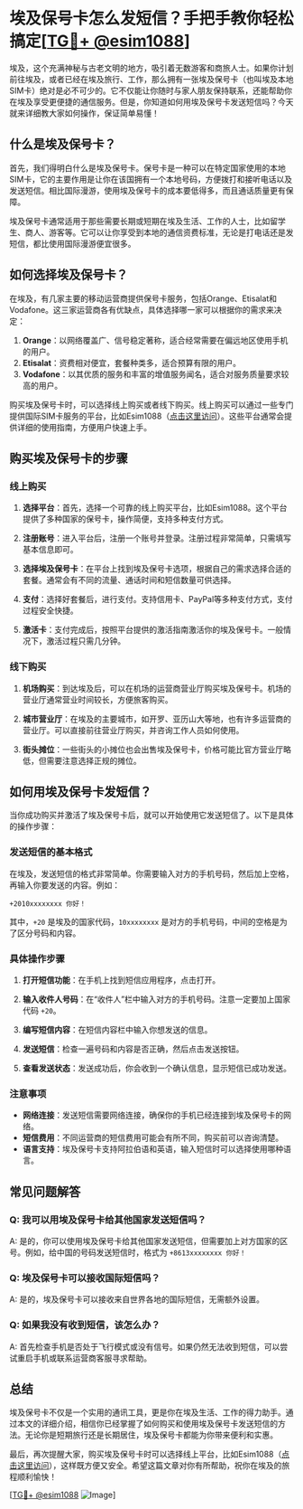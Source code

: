 # 埃及保号卡怎么发短信？手把手教你轻松搞定[[TG💪+ @esim1088](https://t.me/s/esim1088)]

埃及，这个充满神秘与古老文明的地方，吸引着无数游客和商旅人士。如果你计划前往埃及，或者已经在埃及旅行、工作，那么拥有一张埃及保号卡（也叫埃及本地SIM卡）绝对是必不可少的。它不仅能让你随时与家人朋友保持联系，还能帮助你在埃及享受更便捷的通信服务。但是，你知道如何用埃及保号卡发送短信吗？今天就来详细教大家如何操作，保证简单易懂！

## 什么是埃及保号卡？

首先，我们得明白什么是埃及保号卡。保号卡是一种可以在特定国家使用的本地SIM卡，它的主要作用是让你在该国拥有一个本地号码，方便拨打和接听电话以及发送短信。相比国际漫游，使用埃及保号卡的成本要低得多，而且通话质量更有保障。

埃及保号卡通常适用于那些需要长期或短期在埃及生活、工作的人士，比如留学生、商人、游客等。它可以让你享受到本地的通信资费标准，无论是打电话还是发短信，都比使用国际漫游便宜很多。

## 如何选择埃及保号卡？

在埃及，有几家主要的移动运营商提供保号卡服务，包括Orange、Etisalat和Vodafone。这三家运营商各有优缺点，具体选择哪一家可以根据你的需求来决定：

1. **Orange**：以网络覆盖广、信号稳定著称，适合经常需要在偏远地区使用手机的用户。
2. **Etisalat**：资费相对便宜，套餐种类多，适合预算有限的用户。
3. **Vodafone**：以其优质的服务和丰富的增值服务闻名，适合对服务质量要求较高的用户。

购买埃及保号卡时，可以选择线上购买或者线下购买。线上购买可以通过一些专门提供国际SIM卡服务的平台，比如Esim1088（[点击这里访问](https://t.me/s/esim1088)）。这些平台通常会提供详细的使用指南，方便用户快速上手。

## 购买埃及保号卡的步骤

### 线上购买

1. **选择平台**：首先，选择一个可靠的线上购买平台，比如Esim1088。这个平台提供了多种国家的保号卡，操作简便，支持多种支付方式。
   
2. **注册账号**：进入平台后，注册一个账号并登录。注册过程非常简单，只需填写基本信息即可。

3. **选择埃及保号卡**：在平台上找到埃及保号卡选项，根据自己的需求选择合适的套餐。通常会有不同的流量、通话时间和短信数量可供选择。

4. **支付**：选择好套餐后，进行支付。支持信用卡、PayPal等多种支付方式，支付过程安全快捷。

5. **激活卡**：支付完成后，按照平台提供的激活指南激活你的埃及保号卡。一般情况下，激活过程只需几分钟。

### 线下购买

1. **机场购买**：到达埃及后，可以在机场的运营商营业厅购买埃及保号卡。机场的营业厅通常营业时间较长，方便旅客购买。

2. **城市营业厅**：在埃及的主要城市，如开罗、亚历山大等地，也有许多运营商的营业厅。可以直接前往营业厅购买，并咨询工作人员如何使用。

3. **街头摊位**：一些街头的小摊位也会出售埃及保号卡，价格可能比官方营业厅略低，但需要注意选择正规的摊位。

## 如何用埃及保号卡发短信？

当你成功购买并激活了埃及保号卡后，就可以开始使用它发送短信了。以下是具体的操作步骤：

### 发送短信的基本格式

在埃及，发送短信的格式非常简单。你需要输入对方的手机号码，然后加上空格，再输入你要发送的内容。例如：

```
+2010xxxxxxxx 你好！
```

其中，`+20` 是埃及的国家代码，`10xxxxxxxx` 是对方的手机号码，中间的空格是为了区分号码和内容。

### 具体操作步骤

1. **打开短信功能**：在手机上找到短信应用程序，点击打开。

2. **输入收件人号码**：在“收件人”栏中输入对方的手机号码。注意一定要加上国家代码 `+20`。

3. **编写短信内容**：在短信内容栏中输入你想发送的信息。

4. **发送短信**：检查一遍号码和内容是否正确，然后点击发送按钮。

5. **查看发送状态**：发送成功后，你会收到一个确认信息，显示短信已成功发送。

### 注意事项

- **网络连接**：发送短信需要网络连接，确保你的手机已经连接到埃及保号卡的网络。
- **短信费用**：不同运营商的短信费用可能会有所不同，购买前可以咨询清楚。
- **语言支持**：埃及保号卡支持阿拉伯语和英语，输入短信时可以选择使用哪种语言。

## 常见问题解答

### Q: 我可以用埃及保号卡给其他国家发送短信吗？
A: 是的，你可以使用埃及保号卡给其他国家发送短信，但需要加上对方国家的区号。例如，给中国的号码发送短信时，格式为 `+8613xxxxxxxx 你好！`

### Q: 埃及保号卡可以接收国际短信吗？
A: 是的，埃及保号卡可以接收来自世界各地的国际短信，无需额外设置。

### Q: 如果我没有收到短信，该怎么办？
A: 首先检查手机是否处于飞行模式或没有信号。如果仍然无法收到短信，可以尝试重启手机或联系运营商客服寻求帮助。

## 总结

埃及保号卡不仅是一个实用的通讯工具，更是你在埃及生活、工作的得力助手。通过本文的详细介绍，相信你已经掌握了如何购买和使用埃及保号卡发送短信的方法。无论你是短期旅行还是长期居住，埃及保号卡都能为你带来便利和实惠。

最后，再次提醒大家，购买埃及保号卡时可以选择线上平台，比如Esim1088（[点击这里访问](https://t.me/s/esim1088)），这样既方便又安全。希望这篇文章对你有所帮助，祝你在埃及的旅程顺利愉快！

[[TG💪+ @esim1088](https://t.me/s/esim1088) ![Image](https://i.postimg.cc/4NQfJmqS/Snipaste-2025-05-13-00-14-12.png)]